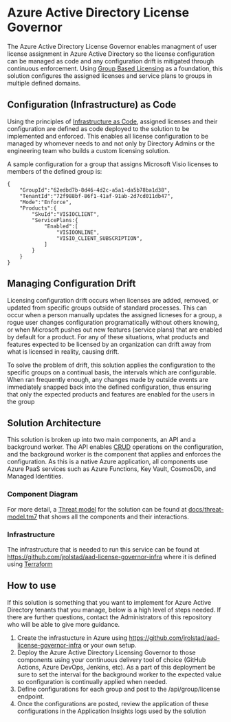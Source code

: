 # Azure Active Directory License Governor
The Azure Active Directory License Governor enables managment of user license assignment in Azure Active Directory so the license configuration can be managed as code and any configuration drift is mitigated through continuous enforcement.  Using [Group Based Licensing](https://docs.microsoft.com/en-us/azure/active-directory/fundamentals/active-directory-licensing-whatis-azure-portal) as a foundation, this solution configures the assigned licenses and service plans to groups in multiple defined domains.

## Configuration (Infrastructure) as Code
Using the principles of [Infrastructure as Code](https://docs.microsoft.com/en-us/devops/deliver/what-is-infrastructure-as-code), assigned licenses and their configuration are defined as code deployed to the solution to be implemented and enforced.  This enables all license configuration to be managed by whomever needs to and not only by Directory Admins or the engineering team who builds a custom licensing solution.

A sample configuration for a group that assigns Microsoft Visio licenses to members of the defined group is:
```
{
    "GroupId":"62edbd7b-8d46-4d2c-a5a1-da5b78ba1d38",
    "TenantId":"72f988bf-86f1-41af-91ab-2d7cd011db47",
    "Mode":"Enforce",
    "Products":{
        "SkuId":"VISIOCLIENT",
        "ServicePlans:{
            "Enabled":[
                "VISIOONLINE",
                "VISIO_CLIENT_SUBSCRIPTION",
            ]
        }
    }
}
```

## Managing Configuration Drift
Licensing configuration drift occurs when licenses are added, removed, or updated from specific groups outside of standard processes.  This can occur when a person manually updates the assigned licneses for a group, a rogue user changes configuration programatically without others knowing, or when Microsoft pushes out new features (service plans) that are enabled by default for a product.  For any of these situations, what products and features expected to be licensed by an organization can drift away from what is licensed in reality, causing drift.

To solve the problem of drift, this solution applies the configuration to the specific groups on a continual basis, the intervals which are configurable.  When ran frequently enough, any changes made by outside events are immediately snapped back into the defined configuration, thus ensuring that only the expected products and features are enabled for the users in the group

## Solution Architecture
This solution is broken up into two main components, an API and a background worker.  The API enables [CRUD](https://en.wikipedia.org/wiki/Create,_read,_update_and_delete) operations on the configuration, and the background worker is the component that applies and enforces the configuration.  As this is a native Azure application, all components use Azure PaaS services such as Azure Functions, Key Vault, CosmosDb, and Managed Identities.

### Component Diagram
For more detail, a [Threat model](https://owasp.org/www-community/Threat_Modeling) for the solution can be found at [docs/threat-model.tm7](docs/threat-model.tm7) that shows all the components and their interactions.

### Infrastructure
The infrastructure that is needed to run this service can be found at https://github.com/jrolstad/aad-license-governor-infra where it is defined using [Terraform](https://www.terraform.io/)

## How to use
If this solution is something that you want to implement for Azure Active Directory tenants that you manage, below is a high level of steps needed.  If there are further questions, contact the Administrators of this repository who will be able to give more guidance.
1. Create the infrastucture in Azure using https://github.com/jrolstad/aad-license-governor-infra or your own setup.
2. Deploy the Azure Active Directory Licensing Governor to those components using your continuous delivery tool of choice (GitHub Actions, Azure DevOps, Jenkins, etc).  As a part of this deployment be sure to set the interval for the background worker to the expected value so configuration is continually applied when needed.
3. Define configurations for each group and post to the /api/group/license endpoint.
4. Once the configurations are posted, review the application of these configurations in the Application Insights logs used by the solution